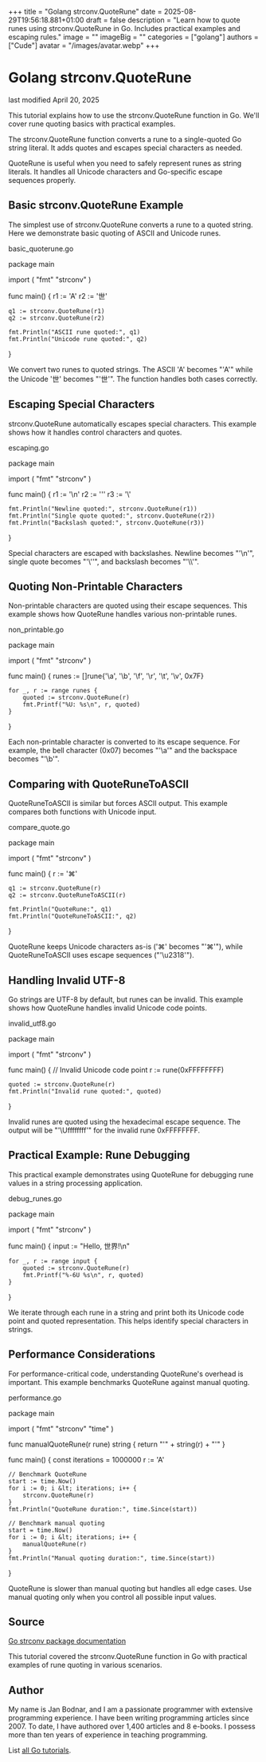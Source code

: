 +++
title = "Golang strconv.QuoteRune"
date = 2025-08-29T19:56:18.881+01:00
draft = false
description = "Learn how to quote runes using strconv.QuoteRune in Go. Includes practical examples and escaping rules."
image = ""
imageBig = ""
categories = ["golang"]
authors = ["Cude"]
avatar = "/images/avatar.webp"
+++

# Golang strconv.QuoteRune

last modified April 20, 2025

This tutorial explains how to use the strconv.QuoteRune function in Go.
We'll cover rune quoting basics with practical examples.

The strconv.QuoteRune function converts a rune to a single-quoted Go
string literal. It adds quotes and escapes special characters as needed.

QuoteRune is useful when you need to safely represent runes as string literals.
It handles all Unicode characters and Go-specific escape sequences properly.

## Basic strconv.QuoteRune Example

The simplest use of strconv.QuoteRune converts a rune to a quoted
string. Here we demonstrate basic quoting of ASCII and Unicode runes.

basic_quoterune.go
  

package main

import (
    "fmt"
    "strconv"
)

func main() {
    r1 := 'A'
    r2 := '世'
    
    q1 := strconv.QuoteRune(r1)
    q2 := strconv.QuoteRune(r2)
    
    fmt.Println("ASCII rune quoted:", q1)
    fmt.Println("Unicode rune quoted:", q2)
}

We convert two runes to quoted strings. The ASCII 'A' becomes "'A'" while the
Unicode '世' becomes "'世'". The function handles both cases correctly.

## Escaping Special Characters

strconv.QuoteRune automatically escapes special characters. This
example shows how it handles control characters and quotes.

escaping.go
  

package main

import (
    "fmt"
    "strconv"
)

func main() {
    r1 := '\n'
    r2 := '\''
    r3 := '\\'
    
    fmt.Println("Newline quoted:", strconv.QuoteRune(r1))
    fmt.Println("Single quote quoted:", strconv.QuoteRune(r2))
    fmt.Println("Backslash quoted:", strconv.QuoteRune(r3))
}

Special characters are escaped with backslashes. Newline becomes "'\n'", single
quote becomes "'\\''", and backslash becomes "'\\\\'".

## Quoting Non-Printable Characters

Non-printable characters are quoted using their escape sequences. This example
shows how QuoteRune handles various non-printable runes.

non_printable.go
  

package main

import (
    "fmt"
    "strconv"
)

func main() {
    runes := []rune{'\a', '\b', '\f', '\r', '\t', '\v', 0x7F}
    
    for _, r := range runes {
        quoted := strconv.QuoteRune(r)
        fmt.Printf("%U: %s\n", r, quoted)
    }
}

Each non-printable character is converted to its escape sequence. For example,
the bell character (0x07) becomes "'\\a'" and the backspace becomes "'\\b'".

## Comparing with QuoteRuneToASCII

QuoteRuneToASCII is similar but forces ASCII output. This example
compares both functions with Unicode input.

compare_quote.go
  

package main

import (
    "fmt"
    "strconv"
)

func main() {
    r := '⌘'
    
    q1 := strconv.QuoteRune(r)
    q2 := strconv.QuoteRuneToASCII(r)
    
    fmt.Println("QuoteRune:", q1)
    fmt.Println("QuoteRuneToASCII:", q2)
}

QuoteRune keeps Unicode characters as-is ('⌘' becomes "'⌘'"), while
QuoteRuneToASCII uses escape sequences ("'\\u2318'").

## Handling Invalid UTF-8

Go strings are UTF-8 by default, but runes can be invalid. This example shows
how QuoteRune handles invalid Unicode code points.

invalid_utf8.go
  

package main

import (
    "fmt"
    "strconv"
)

func main() {
    // Invalid Unicode code point
    r := rune(0xFFFFFFFF)
    
    quoted := strconv.QuoteRune(r)
    fmt.Println("Invalid rune quoted:", quoted)
}

Invalid runes are quoted using the hexadecimal escape sequence. The output will
be "'\\Uffffffff'" for the invalid rune 0xFFFFFFFF.

## Practical Example: Rune Debugging

This practical example demonstrates using QuoteRune for debugging rune values in
a string processing application.

debug_runes.go
  

package main

import (
    "fmt"
    "strconv"
)

func main() {
    input := "Hello, 世界!\n"
    
    for _, r := range input {
        quoted := strconv.QuoteRune(r)
        fmt.Printf("%-6U %s\n", r, quoted)
    }
}

We iterate through each rune in a string and print both its Unicode code point
and quoted representation. This helps identify special characters in strings.

## Performance Considerations

For performance-critical code, understanding QuoteRune's overhead is important.
This example benchmarks QuoteRune against manual quoting.

performance.go
  

package main

import (
    "fmt"
    "strconv"
    "time"
)

func manualQuoteRune(r rune) string {
    return "'" + string(r) + "'"
}

func main() {
    const iterations = 1000000
    r := 'A'
    
    // Benchmark QuoteRune
    start := time.Now()
    for i := 0; i &lt; iterations; i++ {
        strconv.QuoteRune(r)
    }
    fmt.Println("QuoteRune duration:", time.Since(start))
    
    // Benchmark manual quoting
    start = time.Now()
    for i := 0; i &lt; iterations; i++ {
        manualQuoteRune(r)
    }
    fmt.Println("Manual quoting duration:", time.Since(start))
}

QuoteRune is slower than manual quoting but handles all edge cases.
Use manual quoting only when you control all possible input values.

## Source

[Go strconv package documentation](https://pkg.go.dev/strconv)

This tutorial covered the strconv.QuoteRune function in Go with
practical examples of rune quoting in various scenarios.

## Author

My name is Jan Bodnar, and I am a passionate programmer with extensive
programming experience. I have been writing programming articles since 2007.
To date, I have authored over 1,400 articles and 8 e-books. I possess more
than ten years of experience in teaching programming.

List [all Go tutorials](/golang/).